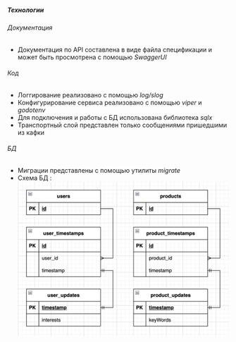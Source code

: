 ##### Технологии

###### Документация
* Документация по API составлена в виде файла спецификации и может быть просмотрена с помощью *SwaggerUI*

###### Код
* Логгирование реализовано с помощью *log/slog*
* Конфигурирование сервиса реализовано с помощью *viper* и *godotenv*
* Для подключения и работы с БД использована библиотека *sqlx* 
* Транспортный слой представлен только сообщениями пришедшими из кафки

###### БД
* Миграции представлены с помощью утилиты *migrate*
* Схема БД : ![Схема](schema.png)